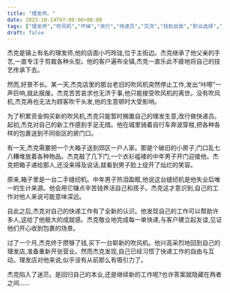 ```yaml
---
title: "理发师。"
date: 2023-10-14T07:00:00+08:00
tags: ["理发师","吹风机","坏掉","改行","快递员","交流","找到自我","职业选择","人生经历","Claude"]
draft: false
--- 
```


杰克是镇上有名的理发师,他的店面小巧玲珑,位于主街边。杰克继承了他父亲的手艺,一直专注于剪裁各种头型。他的客户遍布全镇,杰克一直乐此不疲地将自己的技艺传承下去。

然而,好景不长。某一天,杰克店里的那台老旧的吹风机突然停止工作,发出“咔嚓”一声巨响,就此报废。杰克苦苦哀求也无济于事,他只能接受吹风机的离世。没有吹风机,杰克再也无法为顾客吹干头发,他的生意顿时大受影响。

为了积累资金购买新的吹风机,杰克只能暂时搁置自己的理发生意,改行做快递员。起初,杰克对自己的新工作感到手足无措。他在城里骑着自行车奔波穿梭,把各种各样的包裹送到不同街区的房门口。

有一天,杰克需要把一个大箱子送到郊区一户人家。那是个破旧的小房子,门口乱七八糟堆放着各种物品。杰克敲了几下门,一个衣衫褴褛的中年男子开门迎接他。杰克把箱子递给那人,还没来得及说话,就看到男子脸上绽开了灿烂的笑容。

原来,箱子里是一台二手缝纫机。中年男子热泪盈眶,他说这台缝纫机是他失业后唯一的生计来源。他会用它赚点辛苦钱养活自己和孩子。杰克这才意识到,自己的工作对他人来说可能意味深远。

自此之后,杰克对自己的快递工作有了全新的认识。他发现自己的工作可以帮助许多人,这给了他极大的成就感。杰克敬业地完成每一单快递,与客户建立起友谊,见证他们开心收到包裹的场景。

过了一个月,杰克终于攒够了钱,买下一台崭新的吹风机。他兴高采烈地回到自己的理发店,准备重新开张营业。然而杰克发现,自己已经习惯了快递工作的自由与互动。理发店对他来说,似乎没有从前那么有吸引力了。

杰克陷入了迷茫。是回归自己的本业,还是继续新的工作呢?也许答案就隐藏在两者之间......

